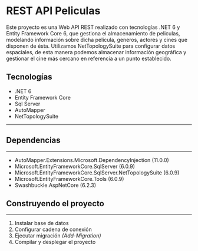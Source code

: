 

# REST API Peliculas

Este proyecto es una Web API REST realizado con tecnologías .NET 6 y Entity Framework Core 6, que gestiona el almacenamiento de peliculas, modelando información sobre dicha pelicula, generos, actores y cines que disponen de ésta. Utilizamos NetTopologySuite para configurar datos espaciales, de esta manera podemos almacenar información geográfica y gestionar el cine más cercano en referencia a un punto establecido.

## Tecnologías
* .NET 6
* Entity Framework Core
* Sql Server
* AutoMapper
* NetTopologySuite
___
## Dependencias
___
* AutoMapper.Extensions.Microsoft.DependencyInjection (11.0.0)
* Microsoft.EntityFrameworkCore.SqlServer (6.0.9)
* Microsoft.EntityFrameworkCore.SqlServer.NetTopologySuite (6.0.9)
* Microsoft.EntityFrameworkCore.Tools (6.0.9)
* Swashbuckle.AspNetCore (6.2.3)

## Construyendo el proyecto
___
1. Instalar base de datos
2. Configurar cadena de conexión
3. Ejecutar migración *(Add-Migration)*
4. Compilar y desplegar el proyecto



